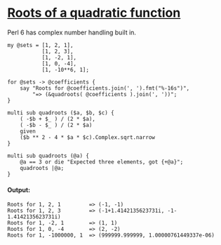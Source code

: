 [1]: http://rosettacode.org/wiki/Roots_of_a_quadratic_function

# [Roots of a quadratic function][1]

Perl 6 has complex number handling built in.

```perl6
my @sets = [1, 2, 1],
           [1, 2, 3],
           [1, -2, 1],
           [1, 0, -4],
           [1, -10**6, 1];
 
for @sets -> @coefficients {
    say "Roots for @coefficients.join(', ').fmt("%-16s")",
        "=> (&quadroots( @coefficients ).join(', '))";
}
 
multi sub quadroots ($a, $b, $c) {
    ( -$b + $_ ) / (2 * $a),
    ( -$b - $_ ) / (2 * $a) 
    given
    ($b ** 2 - 4 * $a * $c).Complex.sqrt.narrow
}
 
multi sub quadroots (@a) {
    @a == 3 or die "Expected three elements, got {+@a}";
    quadroots |@a;
}
```

#### Output:
```
Roots for 1, 2, 1         => (-1, -1)
Roots for 1, 2, 3         => (-1+1.4142135623731i, -1-1.4142135623731i)
Roots for 1, -2, 1        => (1, 1)
Roots for 1, 0, -4        => (2, -2)
Roots for 1, -1000000, 1  => (999999.999999, 1.00000761449337e-06)
```